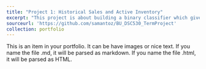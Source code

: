 ```yaml
---
title: "Project 1: Historical Sales and Active Inventory"
excerpt: "This project is about building a binary classifier which gives a list of product IDs which need to be retained in the inventory or list of products that need to be removed using Exploratory Data Analysis."
sourceurl: 'https://github.com/samantoz/BU_DSC530_TermProject'
collection: portfolio
---
```


This is an item in your portfolio. It can be have images or nice text. If you name the file .md, it will be parsed as markdown. If you name the file .html, it will be parsed as HTML. 
